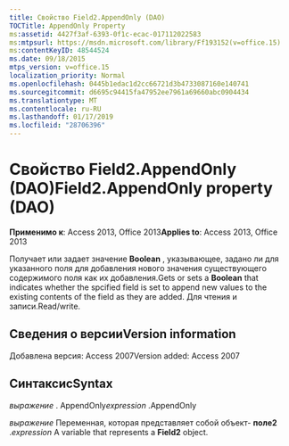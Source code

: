 ```yaml
---
title: Свойство Field2.AppendOnly (DAO)
TOCTitle: AppendOnly Property
ms:assetid: 4427f3af-6393-0f1c-ecac-017112022583
ms:mtpsurl: https://msdn.microsoft.com/library/Ff193152(v=office.15)
ms:contentKeyID: 48544524
ms.date: 09/18/2015
mtps_version: v=office.15
localization_priority: Normal
ms.openlocfilehash: 0445b1edac1d2cc66721d3b4733087160e140741
ms.sourcegitcommit: d6695c94415fa47952ee7961a69660abc0904434
ms.translationtype: MT
ms.contentlocale: ru-RU
ms.lasthandoff: 01/17/2019
ms.locfileid: "28706396"
---
```

# <a name="field2appendonly-property-dao"></a><span data-ttu-id="ce25c-102">Свойство Field2.AppendOnly (DAO)</span><span class="sxs-lookup"><span data-stu-id="ce25c-102">Field2.AppendOnly property (DAO)</span></span>


<span data-ttu-id="ce25c-103">**Применимо к**: Access 2013, Office 2013</span><span class="sxs-lookup"><span data-stu-id="ce25c-103">**Applies to**: Access 2013, Office 2013</span></span>

<span data-ttu-id="ce25c-104">Получает или задает значение **Boolean** , указывающее, задано ли для указанного поля для добавления нового значения существующего содержимого поля как их добавления.</span><span class="sxs-lookup"><span data-stu-id="ce25c-104">Gets or sets a **Boolean** that indicates whether the spcified field is set to append new values to the existing contents of the field as they are added.</span></span> <span data-ttu-id="ce25c-105">Для чтения и записи.</span><span class="sxs-lookup"><span data-stu-id="ce25c-105">Read/write.</span></span>

## <a name="version-information"></a><span data-ttu-id="ce25c-106">Сведения о версии</span><span class="sxs-lookup"><span data-stu-id="ce25c-106">Version information</span></span>

<span data-ttu-id="ce25c-107">Добавлена версия: Access 2007</span><span class="sxs-lookup"><span data-stu-id="ce25c-107">Version added: Access 2007</span></span>

## <a name="syntax"></a><span data-ttu-id="ce25c-108">Синтаксис</span><span class="sxs-lookup"><span data-stu-id="ce25c-108">Syntax</span></span>

<span data-ttu-id="ce25c-109">*выражение* . AppendOnly</span><span class="sxs-lookup"><span data-stu-id="ce25c-109">*expression* .AppendOnly</span></span>

<span data-ttu-id="ce25c-110">*выражение* Переменная, которая представляет собой объект- **поле2** .</span><span class="sxs-lookup"><span data-stu-id="ce25c-110">*expression* A variable that represents a **Field2** object.</span></span>

